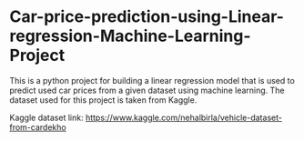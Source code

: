 # Car-price-prediction-using-Linear-regression-Machine-Learning-Project
This is a python project for building a linear regression model that is used to predict used car prices from a given dataset using machine learning. 
The dataset used for this project is taken from Kaggle. 

Kaggle dataset link:
https://www.kaggle.com/nehalbirla/vehicle-dataset-from-cardekho
